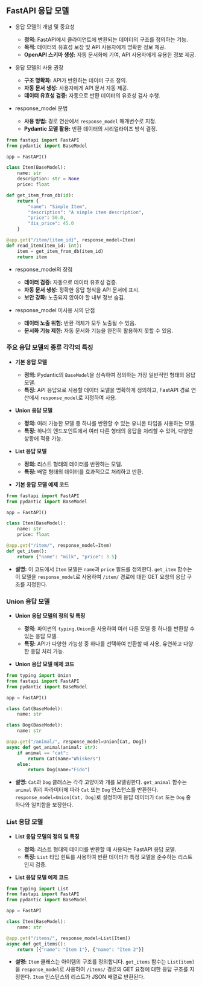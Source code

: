 ## FastAPI 응답 모델

- 응답 모델의 개념 및 중요성
    * **정의:** FastAPI에서 클라이언트에 반환되는 데이터의 구조를 정의하는 기능.
    * **목적:** 데이터의 유효성 보장 및 API 사용자에게 명확한 정보 제공.
    * **OpenAPI 스키마 생성:** 자동 문서화에 기여, API 사용자에게 유용한 정보 제공.

- 응답 모델의 사용 권장
    * **구조 명확화:** API가 반환하는 데이터 구조 정의.
    * **자동 문서 생성:** 사용자에게 API 문서 자동 제공.
    * **데이터 유효성 검증:** 자동으로 반환 데이터의 유효성 검사 수행.

- response_model 문법
    * **사용 방법:** 경로 연산에서 `response_model` 매개변수로 지정.
    * **Pydantic 모델 활용:** 반환 데이터의 시리얼라이즈 방식 결정.

```py
from fastapi import FastAPI
from pydantic import BaseModel

app = FastAPI()

class Item(BaseModel):
    name: str
    description: str = None
    price: float

def get_item_from_db(id):
    return {
        "name": "Simple Item",
        "description": "A simple item description",
        "price": 50.0,
        "dis_price": 45.0
    }

@app.get("/item/{item_id}", response_model=Item)
def read_item(item_id: int):
    item = get_item_from_db(item_id)
    return item
```

- response_model의 장점
    * **데이터 검증:** 자동으로 데이터 유효성 검증.
    * **자동 문서 생성:** 정확한 응답 형식을 API 문서에 표시.
    * **보안 강화:** 노출되지 않아야 할 내부 정보 숨김.

- response_model 미사용 시의 단점
    * **데이터 노출 위험:** 반환 객체가 모두 노출될 수 있음.
    * **문서화 기능 제한:** 자동 문서화 기능을 완전히 활용하지 못할 수 있음.

### 주요 응답 모델의 종류 각각의 특징

- **기본 응답 모델**
    * **정의:** Pydantic의 `BaseModel`을 상속하여 정의하는 가장 일반적인 형태의 응답 모델.
    * **특징:** API 응답으로 사용할 데이터 모델을 명확하게 정의하고, FastAPI 경로 연산에서 `response_model`로 지정하여 사용.

- **Union 응답 모델**
    * **정의:** 여러 가능한 모델 중 하나를 반환할 수 있는 유니온 타입을 사용하는 모델.
    * **특징:** 하나의 엔드포인트에서 여러 다른 형태의 응답을 처리할 수 있어, 다양한 상황에 적용 가능.

- **List 응답 모델**
    * **정의:** 리스트 형태의 데이터를 반환하는 모델.
    * **특징:** 배열 형태의 데이터를 효과적으로 처리하고 반환.

- **기본 응답 모델 예제 코드**

```py
from fastapi import FastAPI
from pydantic import BaseModel

app = FastAPI()

class Item(BaseModel):
    name: str
    price: float

@app.get("/item/", response_model=Item)
def get_item():
    return {"name": "milk", "price": 3.5}
```

- **설명:** 이 코드에서 `Item` 모델은 `name`과 `price` 필드를 정의한다. `get_item` 함수는 이 모델을 `response_model`로 사용하여 `/item/` 경로에 대한 GET 요청의 응답 구조를 지정한다.

### Union 응답 모델

- **Union 응답 모델의 정의 및 특징**
    * **정의:** 파이썬의 `typing.Union`을 사용하여 여러 다른 모델 중 하나를 반환할 수 있는 응답 모델.
    - **특징:** API가 다양한 가능성 중 하나를 선택하여 반환할 때 사용, 유연하고 다양한 응답 처리 가능.

- **Union 응답 모델 예제 코드**

```py
from typing import Union
from fastapi import FastAPI
from pydantic import BaseModel

app = FastAPI()

class Cat(BaseModel):
    name: str

class Dog(BaseModel):
    name: str

@app.get("/animal/", response_model=Union[Cat, Dog])
async def get_animal(animal: str):
    if animal == "cat":
        return Cat(name="Whiskers")
    else:
        return Dog(name="Fido")
```

- **설명:** `Cat`과 `Dog` 클래스는 각각 고양이와 개를 모델링한다. `get_animal` 함수는 `animal` 쿼리 파라미터에 따라 `Cat` 또는 `Dog` 인스턴스를 반환한다. `response_model=Union[Cat, Dog]`로 설정하여 응답 데이터가 `Cat` 또는 `Dog` 중 하나와 일치함을 보장한다.

### List 응답 모델

- **List 응답 모델의 정의 및 특징**
    * **정의:** 리스트 형태의 데이터를 반환할 때 사용되는 FastAPI 응답 모델.
    * **특징:** `List` 타입 힌트를 사용하여 반환 데이터가 특정 모델을 준수하는 리스트인지 검증.

- **List 응답 모델 예제 코드**

```py
from typing import List
from fastapi import FastAPI
from pydantic import BaseModel

app = FastAPI

class Item(BaseModel):
    name: str

@app.get("/items/", response_model=List[Item])
async def get_items():
    return [{"name": "Item 1"}, {"name": "Item 2"}]
```

- **설명:** `Item` 클래스는 아이템의 구조를 정의합니다. `get_items` 함수는 `List[item]`을 `response_model`로 사용하여 `/items/` 경로의 GET 요청에 대한 응답 구조를 지정한다. `Item` 인스턴스의 리스트가 JSON 배열로 반환된다.